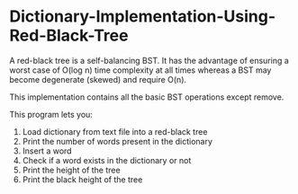 # Dictionary-Implementation-Using-Red-Black-Tree
 
A red-black tree is a self-balancing BST. It has the advantage of ensuring a worst case of O(log n) time complexity at all times whereas a BST may become degenerate (skewed) and require O(n).

This implementation contains all the basic BST operations except remove.
 
This program lets you: 
1. Load dictionary from text file into a red-black tree
2. Print the number of words present in the dictionary
3. Insert a word
4. Check if a word exists in the dictionary or not
5. Print the height of the tree 
6. Print the black height of the tree
